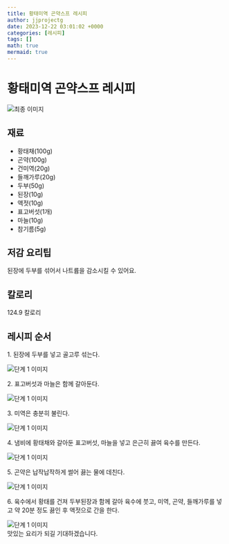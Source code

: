 ```yaml
---
title: 황태미역 곤약스프 레시피
author: jjprojectg
date: 2023-12-22 03:01:02 +0000
categories: [레시피]
tags: []
math: true
mermaid: true
---
```

<meta name="og:type" content="website"/>
<meta charset="UTF-8"/>
<div class="header">
  <h1>황태미역 곤약스프 레시피</h1>
</div>

<div class="container my-4">
  <div class="row">
    <div class="col-12 col-md-6">
      <div class="recipe-image">
        <img src="http://www.foodsafetykorea.go.kr/uploadimg/cook/10_00640_2.png" class="step-image" alt="최종 이미지"/>
      </div>
    </div>
    <div class="col-12 col-md-6">
      <div class="ingredients">
        <h2>재료</h2>
        <ul class="card">
          <li> 황태채(100g) </li>
          <li>  곤약(100g) </li>
          <li>  건미역(20g) </li>
          <li>  들깨가루(20g) </li>
          <li> 두부(50g) </li>
          <li>  된장(10g) </li>
          <li>  액젓(10g) </li>
          <li>  표고버섯(1개) </li>
          <li>  마늘(10g) </li>
          <li> 참기름(5g) </li>
</ul>
      </div>
    </div>
    <div class="col-12 col-md-6">
      <div class="ingredients">
        <h2>저감 요리팁</h2>
        <div class="card"> 
          <p>
            된장에 두부를 섞어서 나트륨을 감소시킬 수 있어요.
          </p>
        </div>
      </div>
      <div class="ingredients">
        <h2>칼로리</h2>
        <div class="card"> 
          <p>
            124.9 칼로리
          </p>
        </div>
      </div>
    </div>
  </div>

  <h2 class="my-4">레시피 순서</h2>
  <div class="card recipe-card">
    <div class="card-body recipe-step">
      <p class="card-text step-description">1. 된장에 두부를 넣고 골고루 섞는다.</p>
      <img src="http://www.foodsafetykorea.go.kr/uploadimg/cook/20_00640_1.png" alt="단계 1 이미지" class="step-image"/>
    </div>
  </div>
  <div class="card recipe-card">
    <div class="card-body recipe-step">
      <p class="card-text step-description">2. 표고버섯과 마늘은 함께 갈아둔다.</p>
      <img src="http://www.foodsafetykorea.go.kr/uploadimg/cook/20_00640_2.png" alt="단계 1 이미지" class="step-image"/>
    </div>
  </div>
  <div class="card recipe-card">
    <div class="card-body recipe-step">
      <p class="card-text step-description">3. 미역은 충분히 불린다.</p>
      <img src="http://www.foodsafetykorea.go.kr/uploadimg/cook/20_00640_3.png" alt="단계 1 이미지" class="step-image"/>
    </div>
  </div>
  <div class="card recipe-card">
    <div class="card-body recipe-step">
      <p class="card-text step-description">4. 냄비에 황태채와 갈아둔 표고버섯,
마늘을 넣고 은근히 끓여 육수를
만든다.</p>
      <img src="http://www.foodsafetykorea.go.kr/uploadimg/cook/20_00640_4.png" alt="단계 1 이미지" class="step-image"/>
    </div>
  </div>
  <div class="card recipe-card">
    <div class="card-body recipe-step">
      <p class="card-text step-description">5. 곤약은 납작납작하게 썰어 끓는 물에
데친다.</p>
      <img src="http://www.foodsafetykorea.go.kr/uploadimg/cook/20_00640_5.png" alt="단계 1 이미지" class="step-image"/>
    </div>
  </div>
  <div class="card recipe-card">
    <div class="card-body recipe-step">
      <p class="card-text step-description">6. 육수에서 황태를 건져 두부된장과 함께
갈아 육수에 붓고, 미역, 곤약,
들깨가루를 넣고 약 20분 정도 끓인 후
액젓으로 간을 한다.</p>
      <img src="http://www.foodsafetykorea.go.kr/uploadimg/cook/20_00640_6.png" alt="단계 1 이미지" class="step-image"/>
    </div>
  </div>

</div>
맛있는 요리가 되길 기대하겠습니다.
